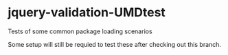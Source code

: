 # jquery-validation-UMDtest
Tests of some common package loading scenarios

Some setup will still be requied to test these after checking out this branch.
